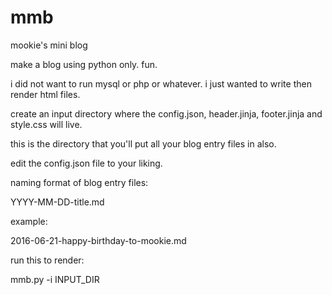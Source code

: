 # mmb
mookie's mini blog

make a blog using python only. fun.

i did not want to run mysql or php or whatever. i just wanted to write then render html files.

create an input directory where the config.json, header.jinja, footer.jinja and style.css will live.

this is the directory that you'll put all your blog entry files in also.

edit the config.json file to your liking.

naming format of blog entry files:

YYYY-MM-DD-title.md

example:

2016-06-21-happy-birthday-to-mookie.md

run this to render:

mmb.py -i INPUT_DIR
